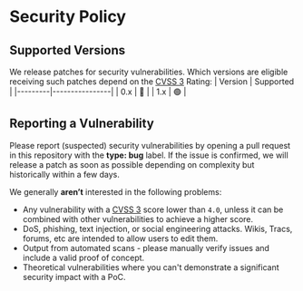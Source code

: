 # Security Policy

## Supported Versions

We release patches for security vulnerabilities. Which versions are eligible receiving such patches depend on the [<span>CVSS 3</span>](https://www.first.org/cvss/calculator/3.0) Rating:
| Version | Supported      |
|---------|----------------|
| 0.x     | :red_circle:   |
| 1.x     | :green_circle: |

## Reporting a Vulnerability

Please report (suspected) security vulnerabilities by opening a pull request in this repository with the **type: bug** label. If the issue is confirmed, we will release a patch as soon as possible depending on complexity but historically within a few days.

We generally **aren’t** interested in the following problems:
* Any vulnerability with a [<span>CVSS 3</span>](https://www.first.org/cvss/calculator/3.0) score lower than `4.0`, unless it can be combined with other vulnerabilities to achieve a higher score.
* DoS, phishing, text injection, or social engineering attacks. Wikis, Tracs, forums, etc are intended to allow users to edit them.
* Output from automated scans - please manually verify issues and include a valid proof of concept.
* Theoretical vulnerabilities where you can't demonstrate a significant security impact with a PoC.

